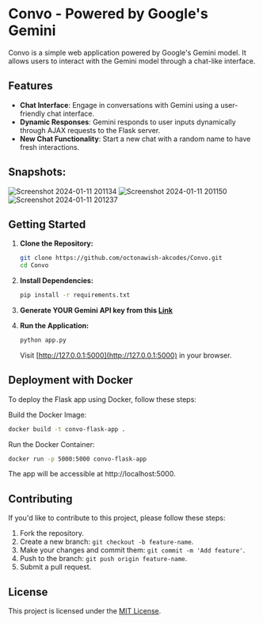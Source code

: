 # Convo - Powered by Google's Gemini 
Convo is a simple web application powered by Google's Gemini model. It allows users to interact with the Gemini model through a chat-like interface.

## Features

- **Chat Interface**: Engage in conversations with Gemini using a user-friendly chat interface.
- **Dynamic Responses**: Gemini responds to user inputs dynamically through AJAX requests to the Flask server.
- **New Chat Functionality**: Start a new chat with a random name to have fresh interactions.

## Snapshots:

![Screenshot 2024-01-11 201134](https://github.com/octonawish-akcodes/Convo/assets/76171953/862fc7d7-7c2a-4027-a56b-e18440254136)
![Screenshot 2024-01-11 201150](https://github.com/octonawish-akcodes/Convo/assets/76171953/a7a381ad-7000-468f-bfe3-7dc39ab7adeb)
![Screenshot 2024-01-11 201237](https://github.com/octonawish-akcodes/Convo/assets/76171953/510a7446-0d8e-43bf-8b6e-5fa20e3bf932)


## Getting Started

1. **Clone the Repository:**
   ```bash
   git clone https://github.com/octonawish-akcodes/Convo.git
   cd Convo
   ```

2. **Install Dependencies:**
   ```bash
   pip install -r requirements.txt
   ```

3. **Generate YOUR Gemini API key from this [Link](https://ai.google.dev/?utm_source=google&utm_medium=cpc&utm_campaign=brand_core_brand&gad_source=1&gclid=Cj0KCQiAwP6sBhDAARIsAPfK_wYg12Rux8pCa98sXFSVKcsr6KECGDEdH6GZeUwQErSspvlKZajNVzsaAtStEALw_wcB)**

4. **Run the Application:**
   ```bash
   python app.py
   ```

   Visit [http://127.0.0.1:5000](http://127.0.0.1:5000) in your browser.

## Deployment with Docker
To deploy the Flask app using Docker, follow these steps:

Build the Docker Image:

```bash
docker build -t convo-flask-app .
```

Run the Docker Container:

```bash
docker run -p 5000:5000 convo-flask-app
```
The app will be accessible at http://localhost:5000.

## Contributing

If you'd like to contribute to this project, please follow these steps:

1. Fork the repository.
2. Create a new branch: `git checkout -b feature-name`.
3. Make your changes and commit them: `git commit -m 'Add feature'`.
4. Push to the branch: `git push origin feature-name`.
5. Submit a pull request.

## License

This project is licensed under the [MIT License](LICENSE.md).

